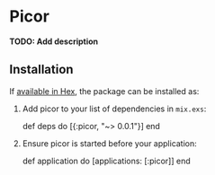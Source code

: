# Picor

**TODO: Add description**

## Installation

If [available in Hex](https://hex.pm/docs/publish), the package can be installed as:

  1. Add picor to your list of dependencies in `mix.exs`:

        def deps do
          [{:picor, "~> 0.0.1"}]
        end

  2. Ensure picor is started before your application:

        def application do
          [applications: [:picor]]
        end

